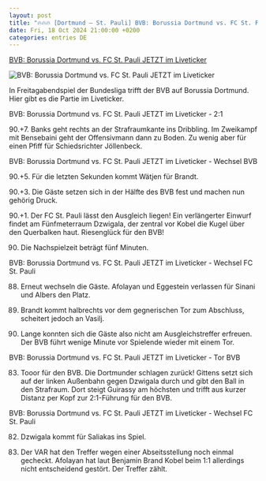 ```yaml
---
layout: post
title: "🔥🔥🔥 [Dortmund – St. Pauli] BVB: Borussia Dortmund vs. FC St. Pauli JETZT im Liveticker"
date: Fri, 18 Oct 2024 21:00:00 +0200
categories: entries DE
---
```

[BVB: Borussia Dortmund vs. FC St. Pauli JETZT im Liveticker](https://www.spox.com/de/sport/fussball/bundesliga/2410/Artikel/bvb-borussia-dortmund-vs-fc-st-pauli-heute-im-liveticker.html)

![BVB: Borussia Dortmund vs. FC St. Pauli JETZT im Liveticker](https://www.spox.com/de/sport/fussball/bundesliga/2410/Bilder/Guirassy-1920.jpeg)

In Freitagabendspiel der Bundesliga trifft der BVB auf Borussia Dortmund. Hier gibt es die Partie im Liveticker.

BVB: Borussia Dortmund vs. FC St. Pauli JETZT im Liveticker - 2:1

90.+7. Banks geht rechts an der Strafraumkante ins Dribbling. Im Zweikampf mit Bensebaini geht der Offensivmann dann zu Boden. Zu wenig aber für einen Pfiff für Schiedsrichter Jöllenbeck.

BVB: Borussia Dortmund vs. FC St. Pauli JETZT im Liveticker - Wechsel BVB

90.+5. Für die letzten Sekunden kommt Wätjen für Brandt.

90.+3. Die Gäste setzen sich in der Hälfte des BVB fest und machen nun gehörig Druck.

90.+1. Der FC St. Pauli lässt den Ausgleich liegen! Ein verlängerter Einwurf findet am Fünfmeterraum Dzwigala, der zentral vor Kobel die Kugel über den Querbalken haut. Riesenglück für den BVB!

90. Die Nachspielzeit beträgt fünf Minuten.

BVB: Borussia Dortmund vs. FC St. Pauli JETZT im Liveticker - Wechsel FC St. Pauli

88. Erneut wechseln die Gäste. Afolayan und Eggestein verlassen für Sinani und Albers den Platz.

87. Brandt kommt halbrechts vor dem gegnerischen Tor zum Abschluss, scheitert jedoch an Vasilj.

85. Lange konnten sich die Gäste also nicht am Ausgleichstreffer erfreuen. Der BVB führt wenige Minute vor Spielende wieder mit einem Tor.

BVB: Borussia Dortmund vs. FC St. Pauli JETZT im Liveticker - Tor BVB

83. Tooor für den BVB. Die Dortmunder schlagen zurück! Gittens setzt sich auf der linken Außenbahn gegen Dzwigala durch und gibt den Ball in den Strafraum. Dort steigt Guirassy am höchsten und trifft aus kurzer Distanz per Kopf zur 2:1-Führung für den BVB.

BVB: Borussia Dortmund vs. FC St. Pauli JETZT im Liveticker - Wechsel FC St. Pauli

82. Dzwigala kommt für Saliakas ins Spiel.

80. Der VAR hat den Treffer wegen einer Abseitsstellung noch einmal gecheckt. Afolayan hat laut Benjamin Brand Kobel beim 1:1 allerdings nicht entscheidend gestört. Der Treffer zählt.

